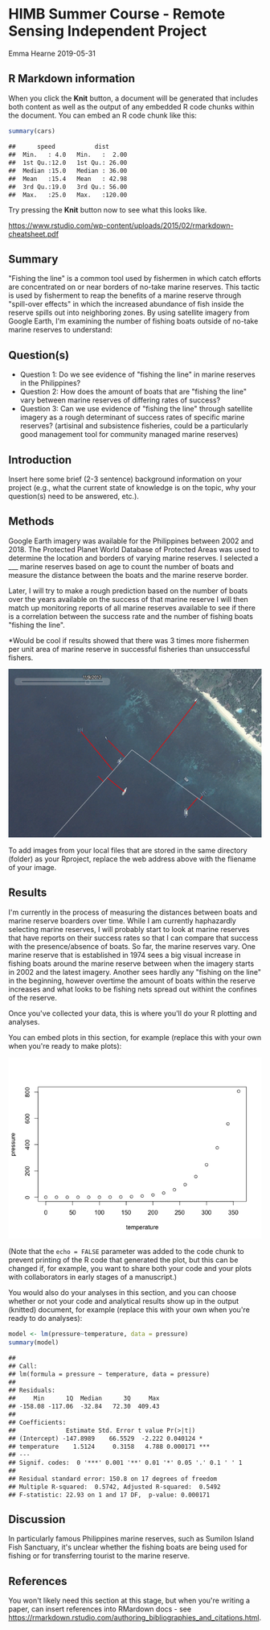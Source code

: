 HIMB Summer Course - Remote Sensing Independent Project
================
Emma Hearne
2019-05-31

R Markdown information
----------------------

When you click the **Knit** button, a document will be generated that includes both content as well as the output of any embedded R code chunks within the document. You can embed an R code chunk like this:

``` r
summary(cars)
```

    ##      speed           dist       
    ##  Min.   : 4.0   Min.   :  2.00  
    ##  1st Qu.:12.0   1st Qu.: 26.00  
    ##  Median :15.0   Median : 36.00  
    ##  Mean   :15.4   Mean   : 42.98  
    ##  3rd Qu.:19.0   3rd Qu.: 56.00  
    ##  Max.   :25.0   Max.   :120.00

Try pressing the **Knit** button now to see what this looks like.

<https://www.rstudio.com/wp-content/uploads/2015/02/rmarkdown-cheatsheet.pdf>

Summary
-------

"Fishing the line" is a common tool used by fishermen in which catch efforts are concentrated on or near borders of no-take marine reserves. This tactic is used by fisherment to reap the benefits of a marine reserve through "spill-over effects" in which the increased abundance of fish inside the reserve spills out into neighboring zones. By using satellite imagery from Google Earth, I'm examining the number of fishing boats outside of no-take marine reserves to understand:

Question(s)
-----------

-   Question 1: Do we see evidence of "fishing the line" in marine reserves in the Philippines?
-   Question 2: How does the amount of boats that are "fishing the line" vary between marine reserves of differing rates of success?
-   Question 3: Can we use evidence of "fishing the line" through satellite imagery as a rough determinant of success rates of specific marine reserves? (artisinal and subsistence fisheries, could be a particularly good management tool for community managed marine reserves)

Introduction
------------

Insert here some brief (2-3 sentence) background information on your project (e.g., what the current state of knowledge is on the topic, why your question(s) need to be answered, etc.).

Methods
-------

Google Earth imagery was available for the Philippines between 2002 and 2018. The Protected Planet World Database of Protected Areas was used to determine the location and borders of varying marine reserves. I selected a \_\_\_ marine reserves based on age to count the number of boats and measure the distance between the boats and the marine reserve border.

Later, I will try to make a rough prediction based on the number of boats over the years available on the success of that marine reserve I will then match up monitoring reports of all marine reserves available to see if there is a correlation between the success rate and the number of fishing boats "fishing the line".

\*Would be cool if results showed that there was 3 times more fishermen per unit area of marine reserve in successful fisheries than unsuccessful fishers.

!["A poor example of the measuring I'm doing."](Photo1.png)

To add images from your local files that are stored in the same directory (folder) as your Rproject, replace the web address above with the fliename of your image.

Results
-------

I'm currently in the process of measuring the distances between boats and marine reserve boarders over time. While I am currently haphazardly selecting marine reserves, I will probably start to look at marine reserves that have reports on their success rates so that I can compare that success with the presence/absence of boats. So far, the marine reserves vary. One marine reserve that is established in 1974 sees a big visual increase in fishing boats around the marine reserve between when the imagery starts in 2002 and the latest imagery. Another sees hardly any "fishing on the line" in the beginning, however overtime the amount of boats within the reserve increases and what looks to be fishing nets spread out withint the confines of the reserve.

Once you've collected your data, this is where you'll do your R plotting and analyses.

You can embed plots in this section, for example (replace this with your own when you're ready to make plots):

![](IndependentProject_files/figure-markdown_github/pressure%20plot-1.png)

(Note that the `echo = FALSE` parameter was added to the code chunk to prevent printing of the R code that generated the plot, but this can be changed if, for example, you want to share both your code and your plots with collaborators in early stages of a manuscript.)

You would also do your analyses in this section, and you can choose whether or not your code and analytical results show up in the output (knitted) document, for example (replace this with your own when you're ready to do analyses):

``` r
model <- lm(pressure~temperature, data = pressure)
summary(model)
```

    ## 
    ## Call:
    ## lm(formula = pressure ~ temperature, data = pressure)
    ## 
    ## Residuals:
    ##     Min      1Q  Median      3Q     Max 
    ## -158.08 -117.06  -32.84   72.30  409.43 
    ## 
    ## Coefficients:
    ##              Estimate Std. Error t value Pr(>|t|)    
    ## (Intercept) -147.8989    66.5529  -2.222 0.040124 *  
    ## temperature    1.5124     0.3158   4.788 0.000171 ***
    ## ---
    ## Signif. codes:  0 '***' 0.001 '**' 0.01 '*' 0.05 '.' 0.1 ' ' 1
    ## 
    ## Residual standard error: 150.8 on 17 degrees of freedom
    ## Multiple R-squared:  0.5742, Adjusted R-squared:  0.5492 
    ## F-statistic: 22.93 on 1 and 17 DF,  p-value: 0.000171

Discussion
----------

In particularly famous Philippines marine reserves, such as Sumilon Island Fish Sanctuary, it's unclear whether the fishing boats are being used for fishing or for transferring tourist to the marine reserve.

References
----------

You won't likely need this section at this stage, but when you're writing a paper, can insert references into RMardown docs - see <https://rmarkdown.rstudio.com/authoring_bibliographies_and_citations.html>.
